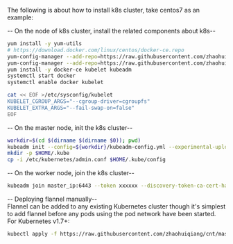 The following is about how to install k8s cluster, take centos7 as an example:

-- On the node of k8s cluster, install the related components about k8s--
```bash
yum install -y yum-utils
# https://download.docker.com/linux/centos/docker-ce.repo
yum-config-manager --add-repo=https://raw.githubusercontent.com/zhaohuiqiang/cnt/master/k8s/yum/repos/docker-ce.repo
yum-config-manager --add-repo=https://raw.githubusercontent.com/zhaohuiqiang/cnt/master/k8s/yum/repos/kubernetes.repo
yum install -y docker-ce kubelet kubeadm
systemctl start docker
systemctl enable docker kubelet

cat << EOF >/etc/sysconfig/kubelet  
KUBELET_CGROUP_ARGS="--cgroup-driver=cgroupfs"  
KUBELET_EXTRA_ARGS="--fail-swap-on=false"  
EOF
```

-- On the master node, init the k8s cluster--
```bash
workdir=$(cd $(dirname $(dirname $0)); pwd)
kubeadm init --config=${workdir}/kubeadm-config.yml --experimental-upload-certs --ignore-preflight-errors=Swap
mkdir -p $HOME/.kube
cp -i /etc/kubernetes/admin.conf $HOME/.kube/config
```

-- On the worker node, join the k8s cluster--
```bash
kubeadm join master_ip:6443 --token xxxxxx --discovery-token-ca-cert-hash yyyyyy --ignore-preflight-errors=Swap
```

-- Deploying flannel manually--  
Flannel can be added to any existing Kubernetes cluster though it's simplest to add flannel before any pods using the pod network have been started. For Kubernetes v1.7+:
```bash
kubectl apply -f https://raw.githubusercontent.com/zhaohuiqiang/cnt/master/k8s/kube-flannel.yml
```
